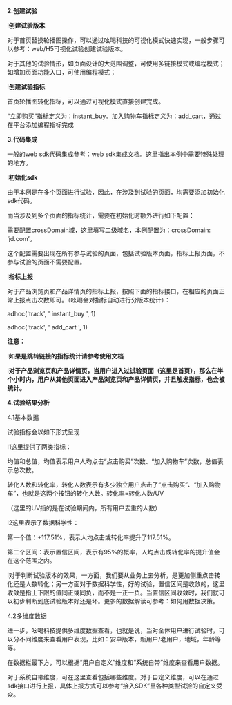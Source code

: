 

**2.创建试验**

l**创建试验版本**

对于首页替换轮播图操作，可以通过吆喝科技的可视化模式快速实现，一般步骤可以参考：web/H5可视化试验创建试验版本。

对于其他的试验情形，如页面设计的大范围调整，可使用多链接模式或编程模式；如增加页面功能入口，可使用编程模式；

l**创建试验指标**

首页轮播图转化指标，可以通过可视化模式直接创建完成。

“立即购买”指标定义为：instant\_buy。加入购物车指标定义为：add\_cart，通过在平台添加编程指标完成

**3.代码集成**

一般的web sdk代码集成参考：web sdk集成文档。这里指出本例中需要特殊处理的地方。

l**初始化sdk**

由于本例是在多个页面进行试验，因此，在涉及到试验的页面，均需要添加初始化sdk代码。

而当涉及到多个页面的指标统计，需要在初始化时额外进行如下配置：

需要配置crossDomain域，这里填写二级域名，本例配置为：crossDomain: ‘jd.com’。

这个配置需要出现在所有参与试验的页面，包括试验版本页面，指标上报页面，不参与试验的页面不需要配置。

l**指标上报**

对于产品浏览页和产品详情页的指标上报，按照下面的指标接口，在相应的页面正常上报点击次数即可。（吆喝会对指标自动进行分版本统计）：

adhoc\('track', ' instant\_buy ', 1\)

adhoc\('track', ' add\_cart ', 1\)

**注意：**

l**如果是跳转链接的指标统计请参考使用文档**

l**对于产品浏览页和产品详情页，当用户进入过试验页面（这里是首页），那么在半个小时内，用户从其他页面进入产品浏览页和产品详情页，并且触发指标，也会被统计。**

**4.试验结果分析**

4.1基本数据

试验指标会以如下形式呈现

l1这里提供了两类指标：

均值和总值，均值表示用户人均点击“点击购买”次数、“加入购物车”次数，总值表示总次数。

转化人数和转化率，转化人数表示有多少独立用户点击了“点击购买”、“加入购物车”，也就是这两个按钮的转化人数。转化率=转化人数/UV

（这里的UV指的是在试验期间内，所有用户去重的人数）

l2这里表示了数据科学性：

第一个值：+117.51%，表示人均点击或转化率提升了117.51%。

第二个区间：表示置信区间，表示有95%的概率，人均点击或转化率的提升值会在这个范围之内。

l对于判断试验版本的效果，一方面，我们要从业务上去分析，是更加侧重点击转化还是人数转化；另一方面对于数据科学性，好的试验，置信区间是收敛的，这里收敛是指上下限的值同正或同负，而不是一正一负。当置信区间收敛时，我们就可以初步判断到底试验版本好还是坏。更多的数据解读可参考：如何用数据决策。

4.2多维度数据

进一步，吆喝科技提供多维度数据查看，也就是说，当对全体用户进行试验时，可以分不同维度来查看用户表现，比如：安卓版本，新用户/老用户，地域，年龄等等。

在数据栏最下方，可以根据“用户自定义”维度和“系统自带”维度来查看用户数据。

对于系统自带维度，可在这里查看包括哪些维度。对于自定义维度，可以在通过sdk接口进行上报，具体上报方式可以参考“接入SDK”里各种类型试验的自定义受众。

